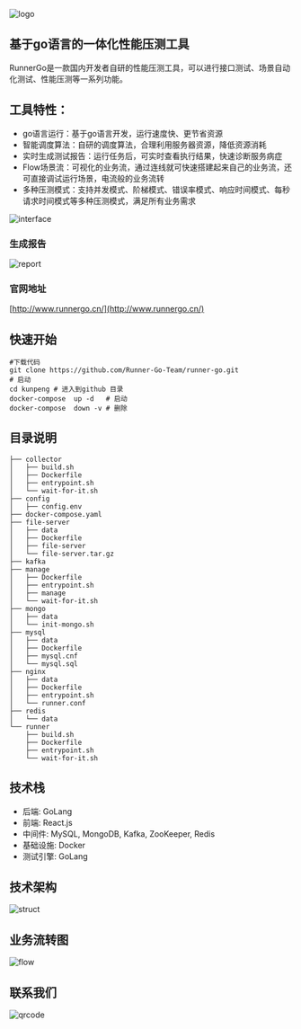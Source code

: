 ![logo](https://apipost.oss-cn-beijing.aliyuncs.com/kunpeng/images/logo.png)  

## 基于go语言的一体化性能压测工具

RunnerGo是一款国内开发者自研的性能压测工具，可以进行接口测试、场景自动化测试、性能压测等一系列功能。

## 工具特性：
- go语言运行：基于go语言开发，运行速度快、更节省资源
- 智能调度算法：自研的调度算法，合理利用服务器资源，降低资源消耗
- 实时生成测试报告：运行任务后，可实时查看执行结果，快速诊断服务病症
- Flow场景流：可视化的业务流，通过连线就可快速搭建起来自己的业务流，还可直接调试运行场景，电流般的业务流转
- 多种压测模式：支持并发模式、阶梯模式、错误率模式、响应时间模式、每秒请求时间模式等多种压测模式，满足所有业务需求

![interface](https://apipost.oss-cn-beijing.aliyuncs.com/kunpeng/images/interface1.png)

### 生成报告
![report](https://apipost.oss-cn-beijing.aliyuncs.com/kunpeng/images/report.jpg)

### 官网地址
[http://www.runnergo.cn/](http://www.runnergo.cn/)

## 快速开始


```
#下载代码
git clone https://github.com/Runner-Go-Team/runner-go.git
# 启动
cd kunpeng # 进入到github 目录
docker-compose  up -d   # 启动
docker-compose  down -v # 删除
```



## 目录说明
```
├── collector
│   ├── build.sh
│   ├── Dockerfile
│   ├── entrypoint.sh
│   └── wait-for-it.sh
├── config
│   ├── config.env
├── docker-compose.yaml
├── file-server
│   ├── data
│   ├── Dockerfile
│   ├── file-server
│   └── file-server.tar.gz
├── kafka
├── manage
│   ├── Dockerfile
│   ├── entrypoint.sh
│   ├── manage
│   └── wait-for-it.sh
├── mongo
│   ├── data
│   └── init-mongo.sh
├── mysql
│   ├── data
│   ├── Dockerfile
│   ├── mysql.cnf
│   └── mysql.sql
├── nginx
│   ├── data
│   ├── Dockerfile
│   ├── entrypoint.sh
│   └── runner.conf
├── redis
│   └── data
└── runner
    ├── build.sh
    ├── Dockerfile
    ├── entrypoint.sh
    └── wait-for-it.sh
```


## 技术栈
- 后端: GoLang
- 前端: React.js
- 中间件: MySQL, MongoDB, Kafka, ZooKeeper, Redis
- 基础设施: Docker
- 测试引擎: GoLang

## 技术架构
![struct](https://apipost.oss-cn-beijing.aliyuncs.com/kunpeng/images/struct.png)

## 业务流转图
![flow](https://apipost.oss-cn-beijing.aliyuncs.com/kunpeng/images/flow.png)

## 联系我们
![qrcode](https://apipost.oss-cn-beijing.aliyuncs.com/kunpeng/runnergo-qrcode.jpg)
